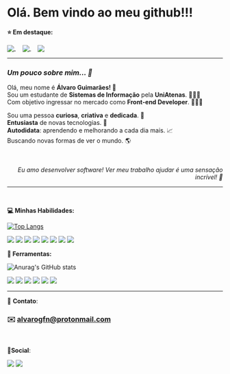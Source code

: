 # Olá. Bem vindo ao meu github!!! 

**⭐ Em destaque:**

<a href="https://github.com/alvarogfn/portfolio">
  <img align="center" src="https://github-readme-stats.vercel.app/api/pin/?username=alvarogfn&repo=portfolio&theme=dark" />
</a>
&nbsp; &nbsp;
<a href="https://github.com/alvarogfn/KasokeBot">
  <img align="center" src="https://github-readme-stats.vercel.app/api/pin/?username=alvarogfn&repo=kasokebot&theme=dark" />
</a>
&nbsp; &nbsp;
<a href="https://github.com/alvarogfn/discord-webhook-twitter-tracker">
  <img align="center" src="https://github-readme-stats.vercel.app/api/pin/?username=alvarogfn&repo=discord-webhook-twitter-tracker&theme=dark" />
</a>
<hr/>

### *Um pouco sobre mim... 📝*

<p align="left">
  Olá, meu nome é <strong>Álvaro Guimarães! 🚀</strong><br>
  Sou um estudante de <strong>Sistemas de Informação</strong> pela <strong>UniAtenas</strong>. 👨🏻‍🎓<br>
  Com objetivo ingressar no mercado como <strong>Front-end Developer</strong>. 🧑🏻‍💼
</p>
<p align="left">
  Sou uma pessoa <strong>curiosa</strong>, <strong>criativa</strong> e <strong>dedicada</strong>. 🥳<br>
  <strong>Entusiasta</strong> de novas tecnologias. 🌌<br>
  <strong>Autodidata</strong>: aprendendo e melhorando a cada dia mais. 📈<br>
  Buscando novas formas de ver o mundo. 🌎<br>
</p>
<br>
<p align="right"><em>Eu amo desenvolver software! Ver meu trabalho ajudar é uma sensação incrível! 💖</em></p>
<hr>
<br/>

**💻 Minhas Habilidades:**  

[![Top Langs](https://github-readme-stats.vercel.app/api/top-langs/?username=alvarogfn&theme=dark&layout=compact)](https://github.com/anuraghazra/github-readme-stats)

![](https://img.shields.io/badge/-Javascript-000000?&logo=JavaScript&logoColor=EFD81D) ![](https://img.shields.io/badge/Vue.js-000000?&logo=vue.js&logoColor=4CB986) ![](https://img.shields.io/badge/HTML5-000000?&logo=html5&logoColor=E44D26) ![](https://img.shields.io/badge/CSS-000000?&logo=css3&logoColor=396DC0) ![](https://img.shields.io/badge/SCSS-000000?&logo=sass&logoColor=C76494) ![](https://img.shields.io/badge/JSON-000000?&logo=json&logoColor=FFFFFF)  ![](https://img.shields.io/badge/Git-000000?&logo=git&logoColor=E94E31) ![](https://www.codewars.com/users/Kasoke/badges/micro)


**🔧 Ferramentas:**

![Anurag's GitHub stats](https://github-readme-stats.vercel.app/api?username=alvarogfn&show_icons=true&theme=dark&hide=contribs)

![](https://img.shields.io/badge/Visual%20Studio%20Code-000000?&logo=visualstudiocode&logoColor=396DC0) ![](https://img.shields.io/badge/Figma-000000?&logo=figma&logoColor=FFFFFF) ![](https://img.shields.io/badge/Trello-000000?&logo=trello&logoColor=396DC0) ![](https://img.shields.io/badge/Microsoft%20Teams-000000?&logo=microsoftteams&logoColor=396DC0) ![](https://img.shields.io/badge/GitHub-000000?&logo=github&logoColor=FFFFFF) ![](https://img.shields.io/badge/Windows-000000?&logo=windows&logoColor=FFFFFF) 

<hr/>

📮 **Contato**:

### ✉️ alvarogfn@protonmail.com

<br>

 📱**Social**:

[![](https://img.shields.io/badge/Kasoke-396DC0?&logo=linkedin&logoColor=FFFFFF)](https://www.linkedin.com/in/kasoke/) [![](https://img.shields.io/badge/Kasokinho-396DC0?&logo=twitter&logoColor=FFFFFF)](https://twitter.com/Kasokinho)

